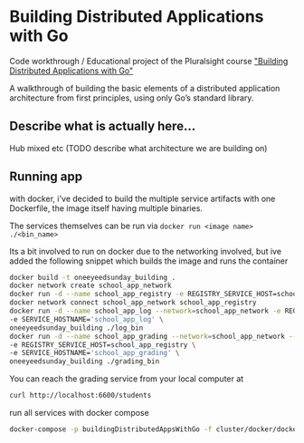 # Building Distributed Applications with Go
Code workthrough / Educational project of the Pluralsight course ["Building Distributed Applications with Go"](https://www.pluralsight.com/courses/building-distributed-applications-go)

A walkthrough of building the basic elements of a distributed application architecture from first principles, using only Go’s standard library.


## Describe what is actually here...

Hub mixed etc (TODO describe what architecture we are building on)


## Running app

with docker, i've decided to build the multiple service artifacts with one Dockerfile, the image itself having multiple binaries.

The services themselves can be run via  `docker run <image name> ./<bin_name>`

Its a bit involved to run on docker due to the networking involved, but ive added the following snippet which builds the image and runs the container 

```sh
docker build -t oneeyeedsunday_building .
docker network create school_app_network
docker run -d --name school_app_registry -e REGISTRY_SERVICE_HOST=school_app_registry oneeyeedsunday_building ./registry_bin
docker network connect school_app_network school_app_registry
docker run -d --name school_app_log --network=school_app_network -e REGISTRY_SERVICE_HOST=school_app_registry \
-e SERVICE_HOSTNAME='school_app_log' \
oneeyeedsunday_building ./log_bin
docker run -d --name school_app_grading --network=school_app_network --publish 6600:6000 \
-e REGISTRY_SERVICE_HOST=school_app_registry \
-e SERVICE_HOSTNAME='school_app_grading' \
oneeyeedsunday_building ./grading_bin
```

You can reach the grading service from your local computer at
```sh
curl http://localhost:6600/students
```

run all services with docker compose

```sh
docker-compose -p buildingDistributedAppsWithGo -f cluster/docker/docker-compose.yml up --build
```